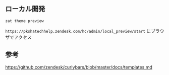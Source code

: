 ローカル開発
-----------

```
zat theme preview
```

`https://pkshatechhelp.zendesk.com/hc/admin/local_preview/start` にブラウザでアクセス


参考
-----------

https://github.com/zendesk/curlybars/blob/master/docs/templates.md
